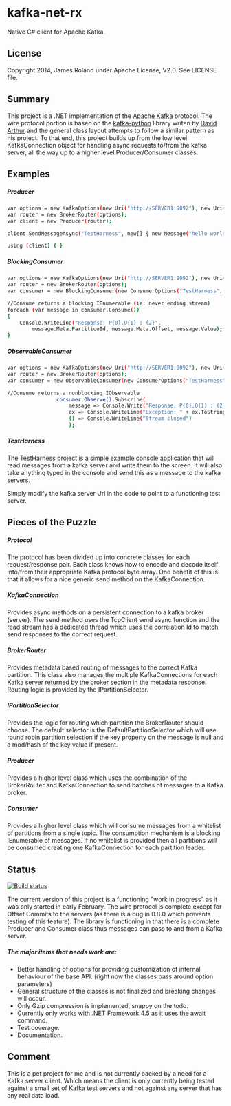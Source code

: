 kafka-net-rx
=========

Native C# client for Apache Kafka.  

License
-----------
Copyright 2014, James Roland under Apache License, V2.0. See LICENSE file.

Summary
-----------
This project is a .NET implementation of the [Apache Kafka] protocol.  The wire protocol portion is based on the [kafka-python] library writen by [David Arthur] and the general class layout attempts to follow a similar pattern as his project.  To that end, this project builds up from the low level KafkaConnection object for handling async requests to/from the kafka server, all the way up to a higher level Producer/Consumer classes.

Examples
-----------
##### Producer
```sh
var options = new KafkaOptions(new Uri("http://SERVER1:9092"), new Uri("http://SERVER2:9092"));
var router = new BrokerRouter(options);
var client = new Producer(router);

client.SendMessageAsync("TestHarness", new[] { new Message("hello world")}).Wait();

using (client) { }
```
##### BlockingConsumer
```sh
var options = new KafkaOptions(new Uri("http://SERVER1:9092"), new Uri("http://SERVER2:9092"));
var router = new BrokerRouter(options);
var consumer = new BlockingConsumer(new ConsumerOptions("TestHarness", router));

//Consume returns a blocking IEnumerable (ie: never ending stream)
foreach (var message in consumer.Consume())
{
    Console.WriteLine("Response: P{0},O{1} : {2}", 
        message.Meta.PartitionId, message.Meta.Offset, message.Value);  
}
```

##### ObservableConsumer
```sh
var options = new KafkaOptions(new Uri("http://SERVER1:9092"), new Uri("http://SERVER2:9092"));
var router = new BrokerRouter(options);
var consumer = new ObservableConsumer(new ConsumerOptions("TestHarness", router));

//Consume returns a nonblocking IObservable
                consumer.Observe().Subscribe(
                    message => Console.Write("Response: P{0},O{1} : {2}", message.Meta.PartitionId, message.Meta.Offset, message.Value),
                    ex => Console.WriteLine("Exception: " + ex.ToString()),
                    () => Console.WriteLine("Stream closed")
                    );
```

##### TestHarness
The TestHarness project is a simple example console application that will read messages from a kafka server and write them to the screen.  It will also take anything typed in the console and send this as a message to the kafka servers.  

Simply modify the kafka server Uri in the code to point to a functioning test server.


Pieces of the Puzzle
-----------
##### Protocol
The protocol has been divided up into concrete classes for each request/response pair.  Each class knows how to encode and decode itself into/from their appropriate Kafka protocol byte array.  One benefit of this is that it allows for a nice generic send method on the KafkaConnection.

##### KafkaConnection
Provides async methods on a persistent connection to a kafka broker (server).  The send method uses the TcpClient send async function and the read stream has a dedicated thread which uses the correlation Id to match send responses to the correct request.

##### BrokerRouter
Provides metadata based routing of messages to the correct Kafka partition.  This class also manages the multiple KafkaConnections for each Kafka server returned by the broker section in the metadata response.  Routing logic is provided by the IPartitionSelector.

##### IPartitionSelector
Provides the logic for routing which partition the BrokerRouter should choose.  The default selector is the DefaultPartitionSelector which will use round robin partition selection if the key property on the message is null and a mod/hash of the key value if present.

##### Producer
Provides a higher level class which uses the combination of the BrokerRouter and KafkaConnection to send batches of messages to a Kafka broker.

##### Consumer
Provides a higher level class which will consume messages from a whitelist of partitions from a single topic.  The consumption mechanism is a blocking IEnumerable of messages.  If no whitelist is provided then all partitions will be consumed creating one KafkaConnection for each partition leader.



Status
-----------
[![Build status](https://ci.appveyor.com/api/projects/status/3tg02biqn5q8uijy)](https://ci.appveyor.com/project/Jroland/kafka-net)


The current version of this project is a functioning "work in progress" as it was only started in early February.  The wire protocol is complete except for Offset Commits to the servers (as there is a bug in 0.8.0 which prevents testing of this feature).  The library is functioning in that there is a complete Producer and Consumer class thus messages can pass to and from a Kafka server.  

##### The major items that needs work are:
* Better handling of options for providing customization of internal behaviour of the base API. (right now the classes pass around option parameters)
* General structure of the classes is not finalized and breaking changes will occur.
* Only Gzip compression is implemented, snappy on the todo.
* Currently only works with .NET Framework 4.5 as it uses the await command.
* Test coverage.
* Documentation.

Comment
----------
This is a pet project for me and is not currently backed by a need for a Kafka server client.  Which means the client is only currently being tested against a small set of Kafka test servers and not against any server that has any real data load.  






[kafka-python]:https://github.com/mumrah/kafka-python
[Apache Kafka]:http://kafka.apache.org
[David Arthur]:https://github.com/mumrah
